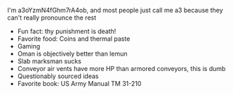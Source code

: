 I'm a3oYzmN4fGhm7rA4ob, and most people just call me a3 because they can't really pronounce the rest
- Fun fact: thy punishment is death!
- Favorite food: Coins and thermal paste
- Gaming
- Oman is objectively better than lemun
- Slab marksman sucks
- Conveyor air vents have more HP than armored conveyors, this is dumb
- Questionably sourced ideas
- Favorite book: US Army Manual TM 31-210

